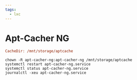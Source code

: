 ```yaml
---
tags:
  - lxc
---
```

# Apt-Cacher NG

```ini title="/etc/apt-cacher-ng/acng.conf"
CacheDir: /mnt/storage/aptcache
```

```shell
chown -R apt-cacher-ng:apt-cacher-ng /mnt/storage/aptcache
systemctl restart apt-cacher-ng.service
systemctl status apt-cacher-ng.service
journalctl -xeu apt-cacher-ng.service
```
